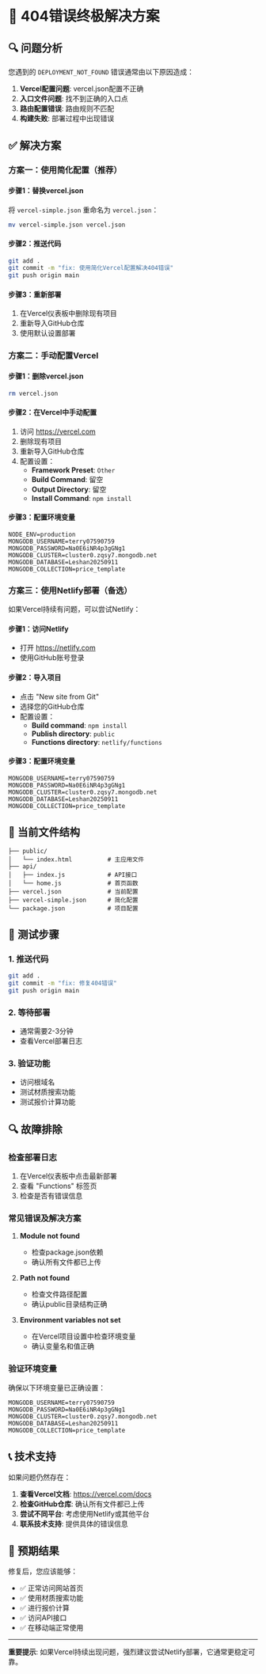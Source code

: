 # 🚨 404错误终极解决方案

## 🔍 问题分析

您遇到的 `DEPLOYMENT_NOT_FOUND` 错误通常由以下原因造成：

1. **Vercel配置问题**: vercel.json配置不正确
2. **入口文件问题**: 找不到正确的入口点
3. **路由配置错误**: 路由规则不匹配
4. **构建失败**: 部署过程中出现错误

## ✅ 解决方案

### 方案一：使用简化配置（推荐）

#### 步骤1：替换vercel.json
将 `vercel-simple.json` 重命名为 `vercel.json`：

```bash
mv vercel-simple.json vercel.json
```

#### 步骤2：推送代码
```bash
git add .
git commit -m "fix: 使用简化Vercel配置解决404错误"
git push origin main
```

#### 步骤3：重新部署
1. 在Vercel仪表板中删除现有项目
2. 重新导入GitHub仓库
3. 使用默认设置部署

### 方案二：手动配置Vercel

#### 步骤1：删除vercel.json
```bash
rm vercel.json
```

#### 步骤2：在Vercel中手动配置
1. 访问 https://vercel.com
2. 删除现有项目
3. 重新导入GitHub仓库
4. 配置设置：
   - **Framework Preset**: `Other`
   - **Build Command**: 留空
   - **Output Directory**: 留空
   - **Install Command**: `npm install`

#### 步骤3：配置环境变量
```
NODE_ENV=production
MONGODB_USERNAME=terry07590759
MONGODB_PASSWORD=Na0E6iNR4p3gGNg1
MONGODB_CLUSTER=cluster0.zqsy7.mongodb.net
MONGODB_DATABASE=Leshan20250911
MONGODB_COLLECTION=price_template
```

### 方案三：使用Netlify部署（备选）

如果Vercel持续有问题，可以尝试Netlify：

#### 步骤1：访问Netlify
- 打开 https://netlify.com
- 使用GitHub账号登录

#### 步骤2：导入项目
- 点击 "New site from Git"
- 选择您的GitHub仓库
- 配置设置：
  - **Build command**: `npm install`
  - **Publish directory**: `public`
  - **Functions directory**: `netlify/functions`

#### 步骤3：配置环境变量
```
MONGODB_USERNAME=terry07590759
MONGODB_PASSWORD=Na0E6iNR4p3gGNg1
MONGODB_CLUSTER=cluster0.zqsy7.mongodb.net
MONGODB_DATABASE=Leshan20250911
MONGODB_COLLECTION=price_template
```

## 🔧 当前文件结构

```
├── public/
│   └── index.html          # 主应用文件
├── api/
│   ├── index.js            # API接口
│   └── home.js             # 首页函数
├── vercel.json             # 当前配置
├── vercel-simple.json      # 简化配置
└── package.json            # 项目配置
```

## 🧪 测试步骤

### 1. 推送代码
```bash
git add .
git commit -m "fix: 修复404错误"
git push origin main
```

### 2. 等待部署
- 通常需要2-3分钟
- 查看Vercel部署日志

### 3. 验证功能
- 访问根域名
- 测试材质搜索功能
- 测试报价计算功能

## 🔍 故障排除

### 检查部署日志
1. 在Vercel仪表板中点击最新部署
2. 查看 "Functions" 标签页
3. 检查是否有错误信息

### 常见错误及解决方案

1. **Module not found**
   - 检查package.json依赖
   - 确认所有文件都已上传

2. **Path not found**
   - 检查文件路径配置
   - 确认public目录结构正确

3. **Environment variables not set**
   - 在Vercel项目设置中检查环境变量
   - 确认变量名和值正确

### 验证环境变量
确保以下环境变量已正确设置：
```
MONGODB_USERNAME=terry07590759
MONGODB_PASSWORD=Na0E6iNR4p3gGNg1
MONGODB_CLUSTER=cluster0.zqsy7.mongodb.net
MONGODB_DATABASE=Leshan20250911
MONGODB_COLLECTION=price_template
```

## 📞 技术支持

如果问题仍然存在：

1. **查看Vercel文档**: https://vercel.com/docs
2. **检查GitHub仓库**: 确认所有文件都已上传
3. **尝试不同平台**: 考虑使用Netlify或其他平台
4. **联系技术支持**: 提供具体的错误信息

## 🎯 预期结果

修复后，您应该能够：
- ✅ 正常访问网站首页
- ✅ 使用材质搜索功能
- ✅ 进行报价计算
- ✅ 访问API接口
- ✅ 在移动端正常使用

---

**重要提示**: 如果Vercel持续出现问题，强烈建议尝试Netlify部署，它通常更稳定可靠。
